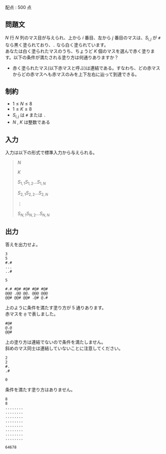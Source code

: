 配点 : $500$ 点

## 問題文

$N$ 行 $N$ 列のマス目が与えられ、上から $i$ 番目、左から $j$ 番目のマスは、$S_{i, j}$ が `#` なら黒く塗られており、`.` なら白く塗られています。<br>
あなたは白く塗られたマスのうち、ちょうど $K$ 個のマスを選んで赤く塗ります。以下の条件が満たされる塗り方は何通りありますか？

- 赤く塗られたマス(以下赤マスと呼ぶ)は連結である。すなわち、どの赤マスからどの赤マスへも赤マスのみを上下左右に辿って到達できる。

## 制約

- $1 \leq N \leq 8$
- $1 \leq K \leq 8$
- $S_{i, j}$ は `#` または `.`
- $N$ , $K$ は整数である

## 入力

入力は以下の形式で標準入力から与えられる。

> $N$
> 
> $K$
> 
> $S_{1, 1}S_{1, 2} \dots S_{1, N}$
> 
> $S_{2, 1}S_{2, 2} \dots S_{2, N}$
> 
> $\vdots$
> 
> $S_{N, 1}S_{N, 2} \dots S_{N, N}$

## 出力

答えを出力せよ。

```input1
3
5
#.#
...
..#
```

```output1
5
```
```output1
#.# #@# #@# #@# #@#
@@@ .@@ @@. @@@ @@@
@@# @@# @@# .@# @.#
```

上のように条件を満たす塗り方が $5$ 通りあります。<br>
赤マスを `@` で表しました。  

```output1
#@#
@.@
@@#
```

上の塗り方は連結でないので条件を満たしません。<br>
斜めのマス同士は連結していないことに注意してください。

```input2
2
2
#.
.#
```

```output2
0
```

条件を満たす塗り方はありません。  

```input3
8
8
........
........
........
........
........
........
........
........
```

```output3
64678
```